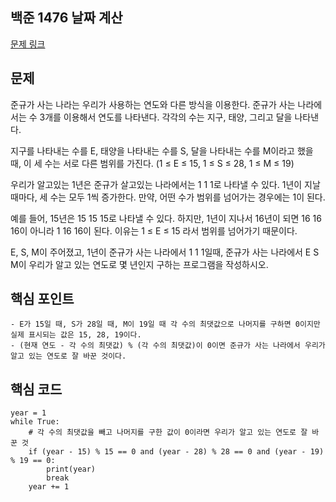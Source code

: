 ## 백준 1476 날짜 계산
[문제 링크](https://www.acmicpc.net/problem/1476)

## 문제
준규가 사는 나라는 우리가 사용하는 연도와 다른 방식을 이용한다. 준규가 사는 나라에서는 수 3개를 이용해서 연도를 나타낸다. 각각의 수는 지구, 태양, 그리고 달을 나타낸다.

지구를 나타내는 수를 E, 태양을 나타내는 수를 S, 달을 나타내는 수를 M이라고 했을 때, 이 세 수는 서로 다른 범위를 가진다. (1 ≤ E ≤ 15, 1 ≤ S ≤ 28, 1 ≤ M ≤ 19)

우리가 알고있는 1년은 준규가 살고있는 나라에서는 1 1 1로 나타낼 수 있다. 1년이 지날 때마다, 세 수는 모두 1씩 증가한다. 만약, 어떤 수가 범위를 넘어가는 경우에는 1이 된다.

예를 들어, 15년은 15 15 15로 나타낼 수 있다. 하지만, 1년이 지나서 16년이 되면 16 16 16이 아니라 1 16 16이 된다. 이유는 1 ≤ E ≤ 15 라서 범위를 넘어가기 때문이다.

E, S, M이 주어졌고, 1년이 준규가 사는 나라에서 1 1 1일때, 준규가 사는 나라에서 E S M이 우리가 알고 있는 연도로 몇 년인지 구하는 프로그램을 작성하시오.

## 핵심 포인트
```
- E가 15일 때, S가 28일 때, M이 19일 때 각 수의 최댓값으로 나머지를 구하면 0이지만 실제 표시되는 값은 15, 28, 19이다.
- (현재 연도 - 각 수의 최댓값) % (각 수의 최댓값)이 0이면 준규가 사는 나라에서 우리가 알고 있는 연도로 잘 바꾼 것이다.
```

## 핵심 코드
```
year = 1
while True:
    # 각 수의 최댓값을 빼고 나머지를 구한 값이 0이라면 우리가 알고 있는 연도로 잘 바꾼 것
    if (year - 15) % 15 == 0 and (year - 28) % 28 == 0 and (year - 19) % 19 == 0:
        print(year)
        break
    year += 1
```
